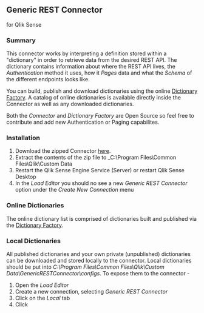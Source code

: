 ## Generic REST Connector
for Qlik Sense

### Summary
This connector works by interpreting a definition stored within a "dictionary" in order to retrieve data from the desired REST API. The dictionary contains information about where the REST API lives, the *Authentication* method it uses, how it *Pages* data and what the *Schema* of the different endpoints looks like. 

You can build, publish and download dictionaries using the online [Dictionary Factory](https://rest-dictionary-factory.herokuapp.com).
A catalog of online dictionaries is available directly inside the Connector as well as any downloaded dictionaries.

Both the _Connector_ and _Dictionary Factory_ are Open Source so feel free to contribute and add new Authentication or Paging capabilites.

### Installation
1. Download the zipped Connector [here](https://github.com/websy85/generic-rest-connector/raw/master/Build/GenericRestConnector.zip).
2. Extract the contents of the zip file to _C:\Program Files\Common Files\Qlik\Custom Data
3. Restart the Qlik Sense Engine Service (Server) or restart Qlik Sense Desktop
4. In the _Load Editor_ you should no see a new _Generic REST Connector_ option under the _Create New Connection_ menu


### Online Dictionaries
The online dictionary list is comprised of dictionaries built and published via the [Dictionary Factory](https://rest-dictionary-factory.herokuapp.com).

### Local Dictionaries
All published dictionaries and your own private (unpublished) dictionaries can be downloaded and stored locally to the connector. Local dictionaries should be put into _C:\Program Files\Common Files\Qlik\Custom Data\GenericRESTConnector\configs_. To expose them to the connector -
1. Open the _Load Editor_
2. Create a new connection, selecting _Generic REST Connector_
3. Click on the _Local_ tab
4. Click 
